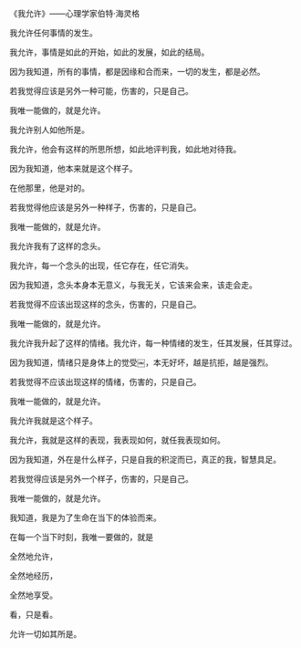 《我允许》——心理学家伯特·海灵格

我允许任何事情的发生。

我允许，事情是如此的开始，如此的发展，如此的结局。

因为我知道，所有的事情，都是因缘和合而来，一切的发生，都是必然。

若我觉得应该是另外一种可能，伤害的，只是自己。

我唯一能做的，就是允许。

我允许别人如他所是。

我允许，他会有这样的所思所想，如此地评判我，如此地对待我。

因为我知道，他本来就是这个样子。

在他那里，他是对的。

若我觉得他应该是另外一种样子，伤害的，只是自己。

我唯一能做的，就是允许。

我允许我有了这样的念头。

我允许，每一个念头的出现，任它存在，任它消失。

因为我知道，念头本身本无意义，与我无关，它该来会来，该走会走。

若我觉得不应该出现这样的念头，伤害的，只是自己。

我唯一能做的，就是允许。

我允许我升起了这样的情绪。我允许，每一种情绪的发生，任其发展，任其穿过。

因为我知道，情绪只是身体上的觉受￼，本无好坏，越是抗拒，越是强烈。

若我觉得不应该出现这样的情绪，伤害的，只是自己。

我唯一能做的，就是允许。

我允许我就是这个样子。

我允许，我就是这样的表现，我表现如何，就任我表现如何。

因为我知道，外在是什么样子，只是自我的积淀而已，真正的我，智慧具足。

若我觉得应该是另外一个样子，伤害的，只是自己。

我唯一能做的，就是允许。

我知道，我是为了生命在当下的体验而来。

在每一个当下时刻，我唯一要做的，就是

全然地允许，

全然地经历，

全然地享受。

看，只是看。

允许一切如其所是。